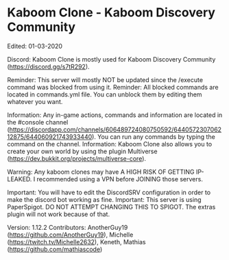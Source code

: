 # Kaboom Clone - Kaboom Discovery Community

Edited: 01-03-2020

Discord: Kaboom Clone is mostly used for Kaboom Discovery Community (https://discord.gg/s7tR292). 

Reminder: This server will mostly NOT be updated since the /execute command was blocked from using it.
Reminder: All blocked commands are located in commands.yml file. You can unblock them by editing them whatever you want.

Information: Any in-game actions, commands and information are located in the #console channel (https://discordapp.com/channels/606489724080750592/644057230706212875/644060921743933440). You can run any commands by typing the command on the channel.
Information: Kaboom Clone also allows you to create your own world by using the plugin Multiverse (https://dev.bukkit.org/projects/multiverse-core).

Warning: Any kaboom clones may have A HIGH RISK OF GETTING IP-LEAKED. I recommended using a VPN before JOINING those servers.

Important: You will have to edit the DiscordSRV configuration in order to make the discord bot working as fine.
Important: This server is using PaperSpigot. DO NOT ATTEMPT CHANGING THIS TO SPIGOT. The extras plugin will not work because of that.

Version: 1.12.2
Contributors: AnotherGuy19 (https://github.com/AnotherGuy19), Michelle (https://twitch.tv/Michelle2632), Keneth, Mathias (https://github.com/mathiascode)
